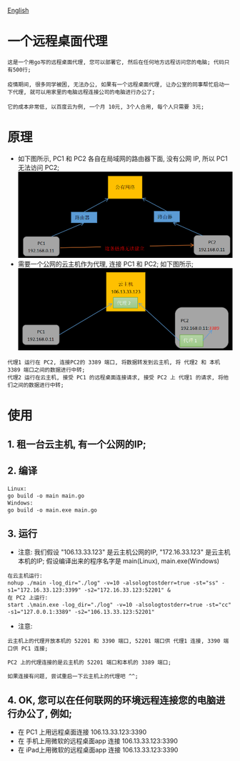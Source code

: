 [English](README_EN.md)

# 一个远程桌面代理
```
这是一个用go写的远程桌面代理, 您可以部署它, 然后在任何地方远程访问您的电脑; 代码只有500行;

疫情期间, 很多同学被困, 无法办公, 如果有一个远程桌面代理, 让办公室的同事帮忙启动一下代理, 就可以用家里的电脑远程连接公司的电脑进行办公了;

它的成本非常低, 以百度云为例, 一个月 10元, 3个人合用, 每个人只需要 3元;
```

# 原理
* 如下图所示, PC1 和 PC2 各自在局域网的路由器下面, 没有公网 IP, 所以 PC1 无法访问 PC2;
![pic1](1.png)
* 需要一个公网的云主机作为代理, 连接 PC1 和 PC2; 如下图所示;
![pic1](2.png)
```
代理1 运行在 PC2, 连接PC2的 3389 端口, 将数据转发到云主机, 将 代理2 和 本机3389 端口之间的数据进行中转;
代理2 运行在云主机, 接受 PC1 的远程桌面连接请求, 接受 PC2 上 代理1 的请求, 将他们之间的数据进行中转;
```

# 使用
## 1. 租一台云主机, 有一个公网的IP;
## 2. 编译
```
Linux:
go build -o main main.go
Windows:
go build -o main.exe main.go
```
## 3. 运行
* 注意: 我们假设 "106.13.33.123" 是云主机公网的IP, "172.16.33.123" 是云主机本机的IP; 假设编译出来的程序名字是 main(Linux), main.exe(Windows)
```
在云主机运行:
nohup ./main -log_dir="./log" -v=10 -alsologtostderr=true -st="ss" -s1="172.16.33.123:3399" -s2="172.16.33.123:52201" &
在 PC2 上运行:
start .\main.exe -log_dir="./log" -v=10 -alsologtostderr=true -st="cc" -s1="127.0.0.1:3389" -s2="106.13.33.123:52201"
```
* 注意: 
```
云主机上的代理开放本机的 52201 和 3390 端口, 52201 端口供 代理1 连接, 3390 端口供 PC1 连接;
```
```
PC2 上的代理连接的是云主机的 52201 端口和本机的 3389 端口;
```
```
如果连接有问题, 尝试重启一下云主机上的代理吧 ^^;
```
## 4. OK, 您可以在任何联网的环境远程连接您的电脑进行办公了, 例如;
* 在 PC1 上用远程桌面连接 106.13.33.123:3390
* 在 手机上用微软的远程桌面app 连接 106.13.33.123:3390
* 在 iPad上用微软的远程桌面app 连接 106.13.33.123:3390

